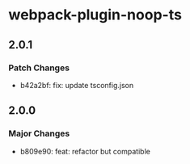 # webpack-plugin-noop-ts

## 2.0.1

### Patch Changes

- b42a2bf: fix: update tsconfig.json

## 2.0.0

### Major Changes

- b809e90: feat: refactor but compatible
